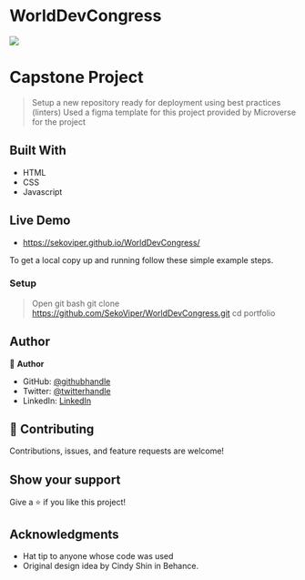 # WorldDevCongress
![](https://img.shields.io/badge/Microverse-blueviolet)

# Capstone Project

> Setup a new repository ready for deployment using best practices (linters) 
> Used a figma template for this project provided by Microverse for the project

## Built With

- HTML
- CSS
- Javascript

## Live Demo

- https://sekoviper.github.io/WorldDevCongress/


To get a local copy up and running follow these simple example steps.

### Setup
> Open git bash
> git clone https://github.com/SekoViper/WorldDevCongress.git
> cd portfolio


## Author

👤 **Author**

- GitHub: [@githubhandle](https://github.com/SekoViper)
- Twitter: [@twitterhandle](https://twitter.com/SekoViper)
- LinkedIn: [LinkedIn](https://www.linkedin.com/in/livingstone-dameh/)


## 🤝 Contributing

Contributions, issues, and feature requests are welcome!


## Show your support

Give a ⭐️ if you like this project!

## Acknowledgments

- Hat tip to anyone whose code was used
- Original design idea by Cindy Shin in Behance.
